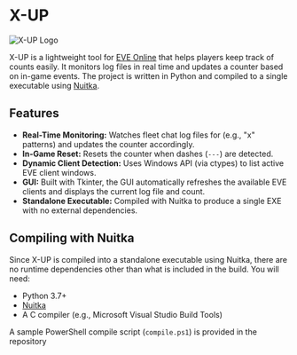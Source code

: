 # X-UP

![X-UP Logo](static/icon.ico)

X-UP is a lightweight tool for [EVE Online](https://www.eveonline.com/) that helps players keep track of counts easily. It monitors log files in real time and updates a counter based on in-game events. The project is written in Python and compiled to a single executable using [Nuitka](https://nuitka.net/).

## Features

- **Real-Time Monitoring:** Watches fleet chat log files for (e.g., "x" patterns) and updates the counter accordingly.
- **In-Game Reset:** Resets the counter when dashes (`---`) are detected.
- **Dynamic Client Detection:** Uses Windows API (via ctypes) to list active EVE client windows.
- **GUI:** Built with Tkinter, the GUI automatically refreshes the available EVE clients and displays the current log file and count.
- **Standalone Executable:** Compiled with Nuitka to produce a single EXE with no external dependencies.


## Compiling with Nuitka

Since X-UP is compiled into a standalone executable using Nuitka, there are no runtime dependencies other than what is included in the build. You will need:

- Python 3.7+  
- [Nuitka](https://nuitka.net/)  
- A C compiler (e.g., Microsoft Visual Studio Build Tools)  

A sample PowerShell compile script (`compile.ps1`) is provided in the repository